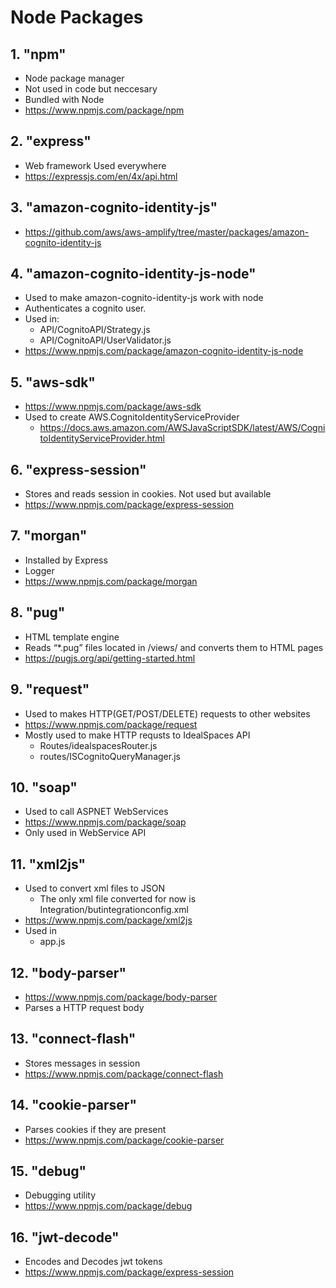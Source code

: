 # Node Packages

## 1.	"npm"
- Node package manager
- Not used in code but neccesary
- Bundled with Node
- https://www.npmjs.com/package/npm

## 2.	"express"
- Web framework Used everywhere
- https://expressjs.com/en/4x/api.html

## 3.	"amazon-cognito-identity-js"
- https://github.com/aws/aws-amplify/tree/master/packages/amazon-cognito-identity-js

## 4.	"amazon-cognito-identity-js-node"
- Used to make amazon-cognito-identity-js work with node
- Authenticates a cognito user.
- Used in:
    - API/CognitoAPI/Strategy.js
    - API/CognitoAPI/UserValidator.js
- https://www.npmjs.com/package/amazon-cognito-identity-js-node

## 5.	"aws-sdk"
- https://www.npmjs.com/package/aws-sdk
- Used to create AWS.CognitoIdentityServiceProvider
    - https://docs.aws.amazon.com/AWSJavaScriptSDK/latest/AWS/CognitoIdentityServiceProvider.html

## 6.	"express-session"
- Stores and reads session in cookies. Not used but available
- https://www.npmjs.com/package/express-session

## 7.	"morgan"
- Installed by Express
- Logger
- https://www.npmjs.com/package/morgan

## 8.	"pug"
- HTML template engine
- Reads “*.pug” files located in /views/ and converts them to HTML pages
- https://pugjs.org/api/getting-started.html

## 9.	"request"
- Used to makes HTTP(GET/POST/DELETE) requests to other websites
- https://www.npmjs.com/package/request
- Mostly used to make HTTP requsts to IdealSpaces API
    -  Routes/idealspacesRouter.js
    - routes/ISCognitoQueryManager.js

## 10.	"soap"
- Used to call ASPNET WebServices
- https://www.npmjs.com/package/soap
- Only used in WebService API

## 11.	"xml2js"
- Used to convert xml files to JSON
    - The only xml file converted for now is Integration/butintegrationconfig.xml
- https://www.npmjs.com/package/xml2js
- Used in
    - app.js

## 12.	"body-parser"
- https://www.npmjs.com/package/body-parser
- Parses a HTTP request body

## 13.	"connect-flash"
- Stores messages in session
- https://www.npmjs.com/package/connect-flash

## 14.	"cookie-parser"
- Parses cookies if they are present
- https://www.npmjs.com/package/cookie-parser

## 15.	"debug"
- Debugging utility
- https://www.npmjs.com/package/debug

## 16.	"jwt-decode"
- Encodes and Decodes jwt tokens
- https://www.npmjs.com/package/express-session
